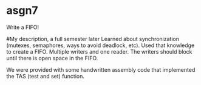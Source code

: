 asgn7
=====

Write a FIFO!

#My description, a full semester later
Learned about synchronization (mutexes, semaphores, ways to avoid deadlock, etc). 
Used that knowledge to create a FIFO. Multiple writers and one reader. The 
writers should block until there is open space in the FIFO.

We were provided with some handwritten assembly code that implemented 
the TAS (test and set) function.

